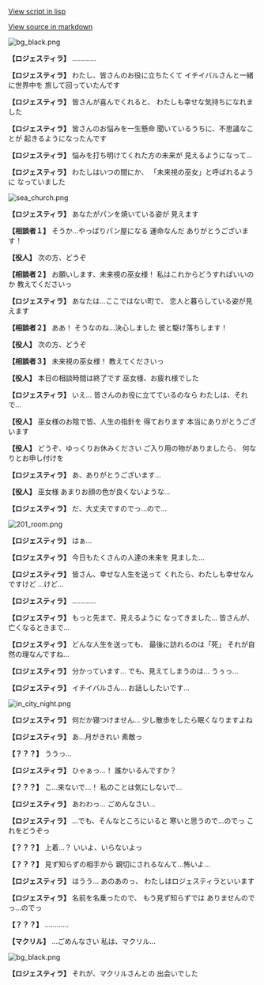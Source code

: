 [View script in lisp](../scripts/202292100.txt)

[View source in markdown](202292100.md)

![bg_black.png](../images/backgrounds/bg_black.png)

**【ロジェスティラ】**
…………

**【ロジェスティラ】**
わたし、皆さんのお役に立ちたくて
イチイバルさんと一緒に世界中を
旅して回っていたんです

**【ロジェスティラ】**
皆さんが喜んでくれると、
わたしも幸せな気持ちになれました

**【ロジェスティラ】**
皆さんのお悩みを一生懸命
聞いているうちに、不思議なことが
起きるようになったんです

**【ロジェスティラ】**
悩みを打ち明けてくれた方の未来が
見えるようになって…

**【ロジェスティラ】**
わたしはいつの間にか、
「未来視の巫女」と呼ばれるように
なっていました

![sea_church.png](../images/backgrounds/sea_church.png)

**【ロジェスティラ】**
あなたがパンを焼いている姿が
見えます

**【相談者１】**
そうか…やっぱりパン屋になる
運命なんだ
ありがとうございます！

**【役人】**
次の方、どうぞ

**【相談者２】**
お願いします、未来視の巫女様！
私はこれからどうすればいいのか
教えてくださいっ

**【ロジェスティラ】**
あなたは…ここではない町で、
恋人と暮らしている姿が見えます

**【相談者２】**
ああ！
そうなのね…決心しました
彼と駆け落ちします！

**【役人】**
次の方、どうぞ

**【相談者３】**
未来視の巫女様！
教えてくださいっ

**【役人】**
本日の相談時間は終了です
巫女様、お疲れ様でした

**【ロジェスティラ】**
いえ…
皆さんのお役に立てているのなら
わたしは、それで…

**【役人】**
巫女様のお陰で皆、人生の指針を
得ております
本当にありがとうございます

**【役人】**
どうぞ、ゆっくりお休みください
ご入り用の物がありましたら、
何なりとお申し付けを

**【ロジェスティラ】**
あ、ありがとうございます…

**【役人】**
巫女様
あまりお顔の色が良くないような…

**【ロジェスティラ】**
だ、大丈夫ですのでっ…ので…

![201_room.png](../images/backgrounds/201_room.png)

**【ロジェスティラ】**
はぁ…

**【ロジェスティラ】**
今日もたくさんの人達の未来を
見ました…

**【ロジェスティラ】**
皆さん、幸せな人生を送って
くれたら、わたしも幸せなんですけど
…けど…

**【ロジェスティラ】**
…………

**【ロジェスティラ】**
もっと先まで、見えるように
なってきました…
皆さんが、亡くなるときまで…

**【ロジェスティラ】**
どんな人生を送っても、
最後に訪れるのは「死」
それが自然の理なんですね…

**【ロジェスティラ】**
分かっています…
でも、見えてしまうのは…
うぅっ…

**【ロジェスティラ】**
イチイバルさん…
お話ししたいです…

![in_city_night.png](../images/backgrounds/in_city_night.png)

**【ロジェスティラ】**
何だか寝つけません…
少し散歩をしたら眠くなりますよね

**【ロジェスティラ】**
あ…月がきれい
素敵っ

**【？？？】**
ううっ…

**【ロジェスティラ】**
ひゃぁっ…！
誰かいるんですか？

**【？？？】**
こ…来ないで…！
私のことは気にしないで…

**【ロジェスティラ】**
あわわっ…
ごめんなさい…

**【ロジェスティラ】**
…でも、そんなところにいると
寒いと思うので…のでっ
これをどうぞっ

**【？？？】**
上着…？
いいよ、いらないよっ

**【？？？】**
見ず知らずの相手から
親切にされるなんて…怖いよ…

**【ロジェスティラ】**
はうう…
あのあのっ、
わたしはロジェスティラといいます

**【ロジェスティラ】**
名前を名乗ったので、
もう見ず知らずでは
ありませんのでっ…のでっ

**【？？？】**
…………

**【マクリル】**
…ごめんなさい
私は、マクリル…

![bg_black.png](../images/backgrounds/bg_black.png)

**【ロジェスティラ】**
それが、マクリルさんとの
出会いでした
